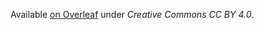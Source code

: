 Available [on Overleaf](https://www.overleaf.com/latex/templates/tex-curriculum-vitae/jbchmrjtdmzv) under _Creative Commons CC BY 4.0_.
